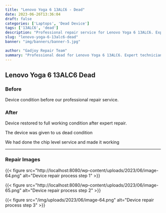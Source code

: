 ```yaml
---
title: "Lenovo Yoga 6 13ALC6 - Dead"
date: 2023-06-26T13:36:04
draft: false
categories: ['Laptops', 'Dead Device']
tags: ['13ALC6', 'dead']
description: "Professional repair service for Lenovo Yoga 6 13ALC6. Expert diagnosis and quality repairs in Bangalore."
slug: "lenovo-yoga-6-13alc6-dead"
banner: "img/banners/banner-5.jpg"

author: "Gadjoy Repair Team"
summary: "Professional dead for Lenovo Yoga 6 13ALC6. Expert technicians, quality parts, warranty included."
---
```


## Lenovo Yoga 6 13ALC6 Dead

### Before

Device condition before our professional repair service.

### After

Device restored to full working condition after expert repair.

The device was given to us dead condition

We had done the chip level service and made it working

---

### Repair Images

{{< figure src="http://localhost:8080/wp-content/uploads/2023/06/image-64.png" alt="Device repair process step 1" >}}

{{< figure src="http://localhost:8080/wp-content/uploads/2023/06/image-65.png" alt="Device repair process step 2" >}}

{{< figure src="/img/uploads/2023/06/image-64.png" alt="Device repair process step 3" >}}

